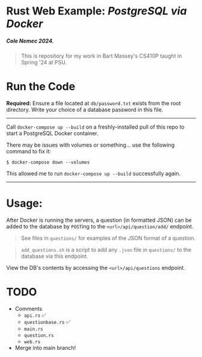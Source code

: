 # Rust Web Example: _PostgreSQL via Docker_

##### Cole Nemec 2024.

> This is repository for my work in Bart Massey's CS410P taught in Spring '24 at PSU.

# Run the Code

**Required:** Ensure a file located at `db/password.txt` exists from the root directory. Write your choice of a database password in this file.

---

Call `docker-compose up --build` on a freshly-installed pull of this repo to start a PostgreSQL Docker container.

There may be issues with volumes or something... use the following command to fix it:

```
$ docker-compose down --volumes
```

This allowed me to run `docker-compose up --build` successfully again.

---

# Usage:

After Docker is running the servers, a question (in formatted JSON) can be added to the database by `POST`ing to the `<url>/api/question/add/` endpoint.

> See files in `questions/` for examples of the JSON format of a question.

> `add_questions.sh` is a script to add any `.json` file in `questions/` to the database via this endpoint.

View the DB's contents by accessing the `<url>/api/questions` endpoint.

# TODO

- Comments
  - `api.rs` ✅
  - `questionbase.rs` ✅
  - `main.rs`
  - `question.rs`
  - `web.rs`
- Merge into main branch!
